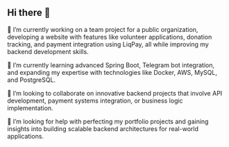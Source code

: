 ## Hi there 👋

🔭 I’m currently working on a team project for a public organization, developing a website with features like volunteer applications, donation tracking, and payment integration using LiqPay, all while improving my backend development skills.

🌱 I’m currently learning advanced Spring Boot, Telegram bot integration, and expanding my expertise with technologies like Docker, AWS, MySQL, and PostgreSQL.

👯 I’m looking to collaborate on innovative backend projects that involve API development, payment systems integration, or business logic implementation.

🤔 I’m looking for help with perfecting my portfolio projects and gaining insights into building scalable backend architectures for real-world applications.


<!--
**ShastkivRuslan/shastkivruslan** is a ✨ _special_ ✨ repository because its `README.md` (this file) appears on your GitHub profile.

Here are some ideas to get you started:

- 🔭 I’m currently working on ...
- 🌱 I’m currently learning ...
- 👯 I’m looking to collaborate on ...
- 🤔 I’m looking for help with ...
- 💬 Ask me about ...
- 📫 How to reach me: ...
- 😄 Pronouns: ...
- ⚡ Fun fact: ...
-->
